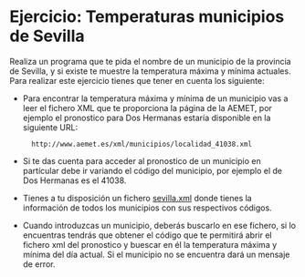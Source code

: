 # Ejercicio: Temperaturas municipios de Sevilla

Realiza un programa que te pida el nombre de un municipio de la provincia de Sevilla, y si existe te muestre la temperatura máxima y mínima actuales. Para realizar este ejercicio tienes que tener en cuenta los siguiente:

* Para encontrar la temperatura máxima y mínima de un municipio vas a leer el fichero XML que te proporciona la página de la AEMET, por ejemplo el pronostico para Dos Hermanas estaría disponible en la siguiente URL:

		http://www.aemet.es/xml/municipios/localidad_41038.xml
        
* Si te das cuenta para acceder al pronostico de un municipio en partícular debe ir variando el código del municipio, por ejemplo el de Dos Hermanas es el 41038.
* Tienes a tu disposición un fichero [sevilla.xml](http://josedom24.github.io/mod/lm/fich/sevilla.xml) donde tienes la información de todos los municipios con sus respectivos códigos.
* Cuando introduzcas un municipio, deberás buscarlo en ese fichero, si lo encuentras tendrás que obtener el código que te permitirá abrir el fichero xml del pronostico y buescar en él la temperatura máxima y mínima del día actual. Si el municipio no se encuentra dará un mensaje de error.
